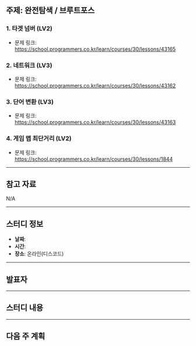 ## 주제: 완전탐색 / 브루트포스


### 1. 타겟 넘버 (LV2)
- 문제 링크: https://school.programmers.co.kr/learn/courses/30/lessons/43165

### 2. 네트워크 (LV3) 
- 문제 링크: https://school.programmers.co.kr/learn/courses/30/lessons/43162

### 3. 단어 변환 (LV3)
- 문제 링크: https://school.programmers.co.kr/learn/courses/30/lessons/43163

### 4. 게임 맵 최단거리 (LV2)
- 문제 링크: https://school.programmers.co.kr/learn/courses/30/lessons/1844

---

## 참고 자료  

N/A

---

## 스터디 정보  
- **날짜**: 
- **시간**: 
- **장소**: 온라인(디스코드)
---

## 발표자  

---

## 스터디 내용  

---

## 다음 주 계획  


